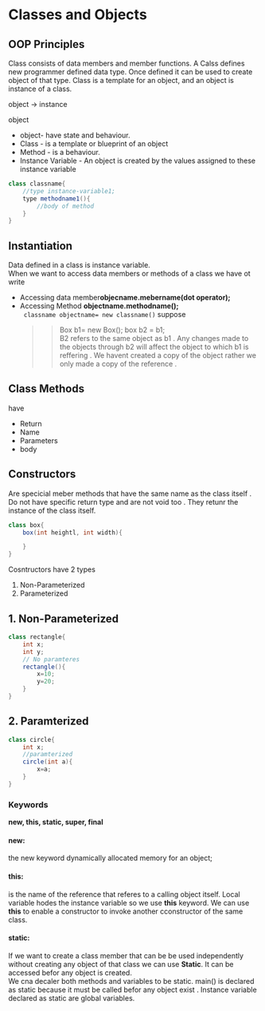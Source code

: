 # Classes and Objects 
## OOP Principles
Class consists of data members and member functions. A Calss defines new programmer defined data type. Once defined it can be used to create object of that type. Class is a template for an object, and an object is instance of a class. 

object -> instance

object 
* object- have state and behaviour. 
* Class - is a template or blueprint of an object 
* Method - is a behaviour. 
* Instance Variable - An object is created by the values assigned to these instance variable 
```java
class classname{
    //type instance-variable1;
    type methodname1(){
        //body of method
    }
}
```

## Instantiation 
Data defined in a class is instance variable.      
When we want to access data members or methods of a class we have ot write    
* Accessing data member**objecname.mebername(dot operator);**   
* Accessing Method **objectname.methodname();**  
``` classname objectname= new classname()```
  suppose   
  >> Box b1= new Box();
  >> box b2 = b1;  
B2 refers to the same object as b1 . Any changes made to the objects through b2 will affect the object to which b1 is reffering . 
We havent created a copy of the object rather we only made a copy of the reference . 
## Class Methods 
have 
* Return 
* Name 
* Parameters
* body 
## Constructors 
Are specicial meber methods that have the same name as the class itself . Do not have specific return type and are not void too . They retunr the instance of the class itself. 
```java
class box{
    box(int heightl, int width){

    }
}
```
Cosntructors have 2 types 
1. Non-Parameterized
2. Parameterized

## 1. Non-Parameterized
```java
class rectangle{
    int x;
    int y;
    // No paramteres
    rectangle(){
        x=10;
        y=20;
    }
}
```
## 2. Paramterized 
```java
class circle{
    int x;
    //paramterized
    circle(int a){
        x=a;
    }
}
```
### Keywords
**new, this, static, super, final**  
#### new:
the new keyword dynamically allocated memory for an object;
#### this:
is the name of the reference that referes to a calling object itself. Local variable hodes the instance variable so we use **this** keyword. We can use **this** to enable a constructor to invoke another cconstructor of the same class. 

#### static:
If we want to create a class member that can be be used independently without creating any object of that class we can use **Static**. It can be accessed befor any object is created.   
We cna decaler both methods and variables to be static. main() is declared as static because it must be called befor any object exist . Instance variable declared as static are global variables. 
